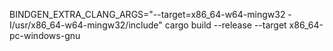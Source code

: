 <!-- to build for windows -->
BINDGEN_EXTRA_CLANG_ARGS="--target=x86_64-w64-mingw32 -I/usr/x86_64-w64-mingw32/include" cargo build --release --target x86_64-pc-windows-gnu